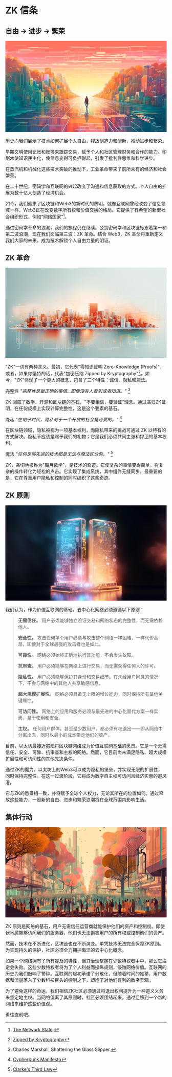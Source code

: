 # ZK 信条

## 自由 → 进步 → 繁荣

![自由 → 进步 → 繁荣](freedom-progress-prosperity.jpeg)

历史向我们展示了技术如何扩展个人自由，释放创造力和创新，推动进步和繁荣。

早期文明使用记账和账簿来跟踪交易，赋予个人和社区管理财务和合作的能力。印刷术使知识民主化，使信息变得可负担得起，引发了批判性思维和科学进步。

在蒸汽机和机械化这些技术突破的推动下，工业革命带来了前所未有的经济和社会繁荣。

在二十世纪，密码学和互联网的兴起改变了沟通和信息获取的方式。个人自由的扩展为数十亿人创造了经济机会。

如今，我们迎来了区块链和Web3的新时代的黎明。就像互联网曾经改变了信息领域一样，Web3正在改变数字所有权和价值交换的格局。它提供了有希望的新型社会组织形式，例如“网络国家”[^1]。

通过密码学革命的浪潮，我们的旅程仍在继续。公钥密码学和区块链标志着第一和第二波浪潮，现在我们面临第三波：ZK 革命。结合 Web3，ZK 革命将重新定义我们大家的未来，成为技术解锁个人自由力量的明证。

## ZK 革命

![ZK 革命](zk-revolution.jpeg)

"ZK"一词有两种含义。最初，它代表"零知识证明 Zero-Knowledge (Proofs)"，或者，如果你坚持的话，代表"加密压缩 Zipped by Kryptography"[^2]。如今，"ZK"体现了一个更大的概念，包含了三个特性：诚信、隐私和魔法。

完整性
*"完整性是做正确的事情...即使没有人看到或者知道。"* [^3]

ZK 回应了数学、开源和区块链的基石，"不要相信，要验证"理念。通过递归ZK证明，在任何规模上实现计算完整性，这是这个要素的基石。

隐私
*"在电子时代，隐私对于一个开放的社会是必要的。"* [^4]

在区块链领域，隐私被视为一项基本权利，而隐私带来的挑战可通过 ZK 以特有的方式解决。隐私不应该是赐予我们的礼物；它是我们必须共同主张和捍卫的基本权利。

魔法
*"任何足够先进的技术都是无法与魔法区分的。"* [^5]

ZK，亲切地被称为"魔月数学"，是技术的奇迹。它使复杂的事情变得简单，将复杂的操作转化为轻松的点击。它实现了集成系统，其中组件无缝同步。最重要的是，它在尊重用户隐私和控制的同时编织了这些奇迹。

## ZK 原则

![ZK 原则](zk-principles.jpeg)

我们认为，作为价值互联网的基础，去中心化网络必须遵循以下原则：

> **无需信任。** 用户必须能够独立验证交易和网络状态的完整性，而无需依赖他人。
> 
> **安全性。** 攻击任何单个用户必须与攻击整个网络一样困难，一样代价高昂，即使对于全球最强的攻击者也是如此。
> 
> **可靠性。** 网络必须始终正确地执行其功能，不会发生故障。
> 
> **抗审查。** 用户必须能够在网络上进行交易，而无需获得任何人的许可。
> 
> **隐私性。** 用户必须能够保护其身份和交易细节。在未经用户同意的情况下，不会与网络中的其他人共享敏感信息。
> 
> **超大规模扩展性。** 网络必须具备无上限的增长能力，同时保持所有其他关键属性。
> 
> **可访问性。** 网络上的应用和服务必须与最先进的中心化替代方案一样实惠、易于使用和安全。
> 
> **主权。** 任何用户群体，甚至是少数用户，都必须有权退出——即从网络中分离出去，同时以最小的成本带走他们的资产。

目前，以太坊最接近实现将区块链网络成为价值互联网基础的愿景。它是一个无需信任、安全、可靠、抗审查和主权的网络。然而，它目前尚未满足隐私、超大规模扩展性和可访问性的其他先决条件。

通过ZK的魔力，以太坊上的Web3可以成为隐私的堡垒，并实现无限的扩展性，同时保持完整性。在这一过渡阶段，它将成为数字自主权可访问且经济实惠的避风港。

它与ZK的愿景相一致，并将赋予全球个人权力，无论其所在的位置如何。通过释放这些能力，一股新的自由、进步和繁荣浪潮将在全球范围内影响生活。

## 集体行动

![集体行动](the-collective-action.jpeg)

ZK 原则是网络的基石，用户无需信任运营商就能保护他们的资产和控制权。即使伏地魔能够访问我们的服务器，他们也无法损害用户的所有权或控制他们的资产。

然而，技术在不断进化，区块链也在不断演变。单凭技术无法完全保障ZK原则。为实现持久的保护，社区必须全力拥护晦涩的去中心化概念。

如果一个网络拥有了所有提及的特性，但其治理掌握在少数特权者手中，那么它注定会失败。这些少数特权者将为了个人利益而操纵规则，侵蚀网络价值。互联网的历史为我们敲响了警钟。互联网的起初承诺了分散化，但随着时间的推移，用户数据和流量落入了少数科技巨头的控制之下，塑造了对他们有利的数字景观。

为了避免这样的命运，我们相信ZK社区必须通过将退出权利提升为一种道义义务来坚定地主权。当网络偏离了其原则时，社区必须团结起来，通过迁移到一个新的网络来维护这些价值观。

勇往直前吧。

[^1]: [The Network State](https://thenetworkstate.com/the-network-state-in-one-sentence).
[^2]: [Zipped by Kryptography](https://twitter.com/vitalikbuterin/status/1309298689156866048)
[^3]: Charles Marshall, Shattering the Glass Slipper.
[^4]: [Cypherpunk Manifesto](https://nakamotoinstitute.org/static/docs/cypherpunk-manifesto.txt)
[^5]: [Clarke's Third Law](https://en.wikipedia.org/wiki/Clarke%27s_three_laws)
